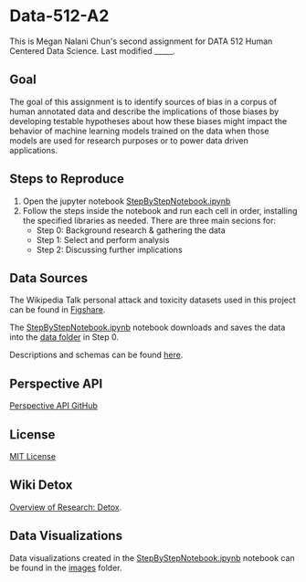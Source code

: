 # Data-512-A2
This is Megan Nalani Chun's second assignment for DATA 512 Human Centered Data Science. Last modified _____.

## Goal
The goal of this assignment is to identify sources of bias in a corpus of human annotated data and describe the implications of those biases by developing testable hypotheses about how these biases might impact the behavior of machine learning models trained on the data when those models are used for research purposes or to power data driven applications. 

## Steps to Reproduce 
1. Open the jupyter notebook [StepByStepNotebook.ipynb](https://github.com/NalaniKai/data-512/blob/main/data-512-a2/StepByStepNotebook.ipynb)
2. Follow the steps inside the notebook and run each cell in order, installing the specified libraries as needed. There are three main secions for:
    - Step 0: Background research & gathering the data
    - Step 1: Select and perform analysis
    - Step 2: Discussing further implications

## Data Sources
The Wikipedia Talk personal attack and toxicity datasets used in this project can be found in [Figshare](https://figshare.com/projects/Wikipedia_Talk/16731).  

The [StepByStepNotebook.ipynb](https://github.com/NalaniKai/data-512/blob/main/data-512-a2/StepByStepNotebook.ipynb) notebook downloads and saves the data into the [data folder](https://github.com/NalaniKai/data-512/tree/main/data-512-a2/data) in Step 0.

Descriptions and schemas can be found [here](https://meta.wikimedia.org/wiki/Research:Detox/Data_Release).

## Perspective API
[Perspective API GitHub](https://github.com/conversationai/perspectiveapi/wiki/perspective-hacks)

## License
[MIT License](https://github.com/NalaniKai/data-512/blob/main/data-512-a2/LICENSE)

## Wiki Detox
[Overview of Research: Detox](https://meta.wikimedia.org/wiki/Research:Detox).  

## Data Visualizations
Data visualizations created in the [StepByStepNotebook.ipynb](https://github.com/NalaniKai/data-512/blob/main/data-512-a2/StepByStepNotebook.ipynb) notebook can be found in the [images](https://github.com/NalaniKai/data-512/tree/main/data-512-a2/images) folder. 